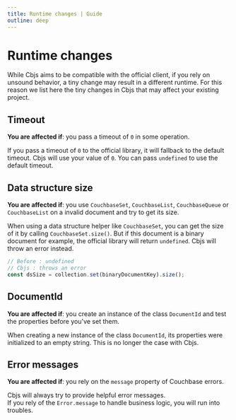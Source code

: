 ```yaml
---
title: Runtime changes | Guide
outline: deep
---
```


# Runtime changes

While Cbjs aims to be compatible with the official client, if you rely on unsound behavior, a tiny change may result in a different runtime.
For this reason we list here the tiny changes in Cbjs that may affect your existing project.

## Timeout

**You are affected if**: you pass a timeout of `0` in some operation.

If you pass a timeout of `0` to the official library, it will fallback to the default timeout. Cbjs will use your value of `0`. You can pass `undefined` to use the default timeout.

## Data structure size

**You are affected if**: you use `CouchbaseSet`, `CouchbaseList`, `CouchbaseQueue` or `CouchbaseList` on a invalid document and try to get its size.

When using a data structure helper like `CouchbaseSet`, you can get the size of it by calling `CouchbaseSet.size()`. But if this document is a binary document for example, the official library will return `undefined`.
Cbjs will throw an error instead.

```ts
// Before : undefined
// Cbjs : throws an error
const dsSize = collection.set(binaryDocumentKey).size();
```

## DocumentId

**You are affected if**: you create an instance of the class `DocumentId` and test the properties before you've set them.

When creating a new instance of the class `DocumentId`, its properties were initialized to an empty string. This is no longer the case with Cbjs.

## Error messages

**You are affected if**: you rely on the `message` property of Couchbase errors.

Cbjs will always try to provide helpful error messages.  
If you rely of the `Error.message` to handle business logic, you will run into troubles.